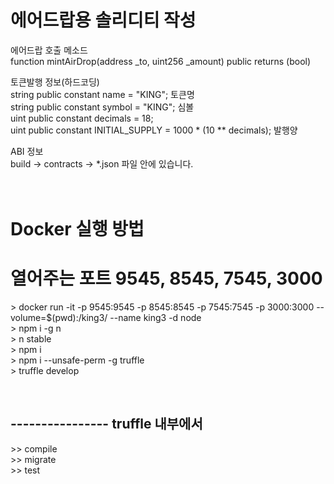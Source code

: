 
# 에어드랍용 솔리디티 작성
에어드랍 호출 메소드  <br >
function mintAirDrop(address _to, uint256 _amount)  public returns (bool)  <br>

토큰발행 정보(하드코딩)   <br>
string public constant name = "KING";       토큰명 <br>
string public constant symbol = "KING";     심볼 <br>
uint public constant decimals = 18;             <br>
uint public constant INITIAL_SUPPLY = 1000 * (10 ** decimals);      발행양 <br>


ABI 정보 <br>
build -> contracts -> *.json  파일 안에 있습니다.  <br>
<br>
<br>
# Docker 실행 방법 <br>
# 열어주는 포트  9545, 8545, 7545, 3000  <br>
\> docker run -it -p 9545:9545 -p 8545:8545 -p 7545:7545 -p 3000:3000  --volume=$(pwd):/king3/  --name king3 -d node <br>
\> npm i -g n    <br>
\> n stable      <br>
\> npm i         <br>
\> npm i --unsafe-perm -g truffle        <br>
\> truffle develop                       <br>

<br>

## ----------------   truffle 내부에서         <br>
\>> compile                                 <br>
\>> migrate                                  <br>
\>> test                                     <br>

